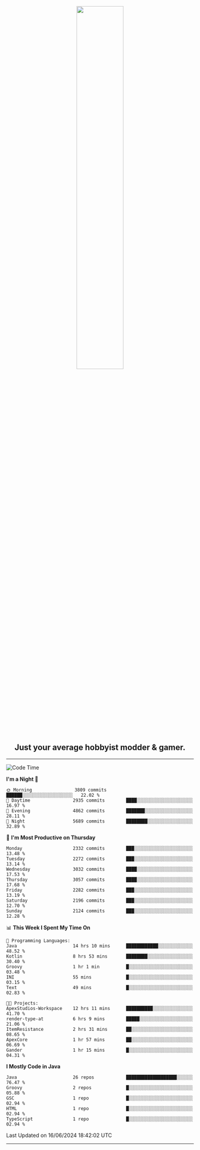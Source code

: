<div align="center">
  <a href="https://apexmodder.xyz/"><img width="50%" height="50%" src="https://i.imgur.com/pc4HkGz.png"></a>
</div>
<h2 align="center">Just your average hobbyist modder & gamer.</h2>

---

<!--START_SECTION:waka-->
![Code Time](http://img.shields.io/badge/Code%20Time-1%2C224%20hrs%207%20mins-blue)

**I'm a Night 🦉** 

```text
🌞 Morning                3809 commits        ██████░░░░░░░░░░░░░░░░░░░   22.02 % 
🌆 Daytime                2935 commits        ████░░░░░░░░░░░░░░░░░░░░░   16.97 % 
🌃 Evening                4862 commits        ███████░░░░░░░░░░░░░░░░░░   28.11 % 
🌙 Night                  5689 commits        ████████░░░░░░░░░░░░░░░░░   32.89 % 
```
📅 **I'm Most Productive on Thursday** 

```text
Monday                   2332 commits        ███░░░░░░░░░░░░░░░░░░░░░░   13.48 % 
Tuesday                  2272 commits        ███░░░░░░░░░░░░░░░░░░░░░░   13.14 % 
Wednesday                3032 commits        ████░░░░░░░░░░░░░░░░░░░░░   17.53 % 
Thursday                 3057 commits        ████░░░░░░░░░░░░░░░░░░░░░   17.68 % 
Friday                   2282 commits        ███░░░░░░░░░░░░░░░░░░░░░░   13.19 % 
Saturday                 2196 commits        ███░░░░░░░░░░░░░░░░░░░░░░   12.70 % 
Sunday                   2124 commits        ███░░░░░░░░░░░░░░░░░░░░░░   12.28 % 
```


📊 **This Week I Spent My Time On** 

```text
💬 Programming Languages: 
Java                     14 hrs 10 mins      ████████████░░░░░░░░░░░░░   48.52 % 
Kotlin                   8 hrs 53 mins       ████████░░░░░░░░░░░░░░░░░   30.40 % 
Groovy                   1 hr 1 min          █░░░░░░░░░░░░░░░░░░░░░░░░   03.48 % 
INI                      55 mins             █░░░░░░░░░░░░░░░░░░░░░░░░   03.15 % 
Text                     49 mins             █░░░░░░░░░░░░░░░░░░░░░░░░   02.83 % 

🐱‍💻 Projects: 
ApexStudios-Workspace    12 hrs 11 mins      ██████████░░░░░░░░░░░░░░░   41.70 % 
render-type-at           6 hrs 9 mins        █████░░░░░░░░░░░░░░░░░░░░   21.06 % 
ItemResistance           2 hrs 31 mins       ██░░░░░░░░░░░░░░░░░░░░░░░   08.65 % 
ApexCore                 1 hr 57 mins        ██░░░░░░░░░░░░░░░░░░░░░░░   06.69 % 
Gander                   1 hr 15 mins        █░░░░░░░░░░░░░░░░░░░░░░░░   04.31 % 
```

**I Mostly Code in Java** 

```text
Java                     26 repos            ███████████████████░░░░░░   76.47 % 
Groovy                   2 repos             █░░░░░░░░░░░░░░░░░░░░░░░░   05.88 % 
GSC                      1 repo              █░░░░░░░░░░░░░░░░░░░░░░░░   02.94 % 
HTML                     1 repo              █░░░░░░░░░░░░░░░░░░░░░░░░   02.94 % 
TypeScript               1 repo              █░░░░░░░░░░░░░░░░░░░░░░░░   02.94 % 
```




 Last Updated on 16/06/2024 18:42:02 UTC
<!--END_SECTION:waka-->

---
